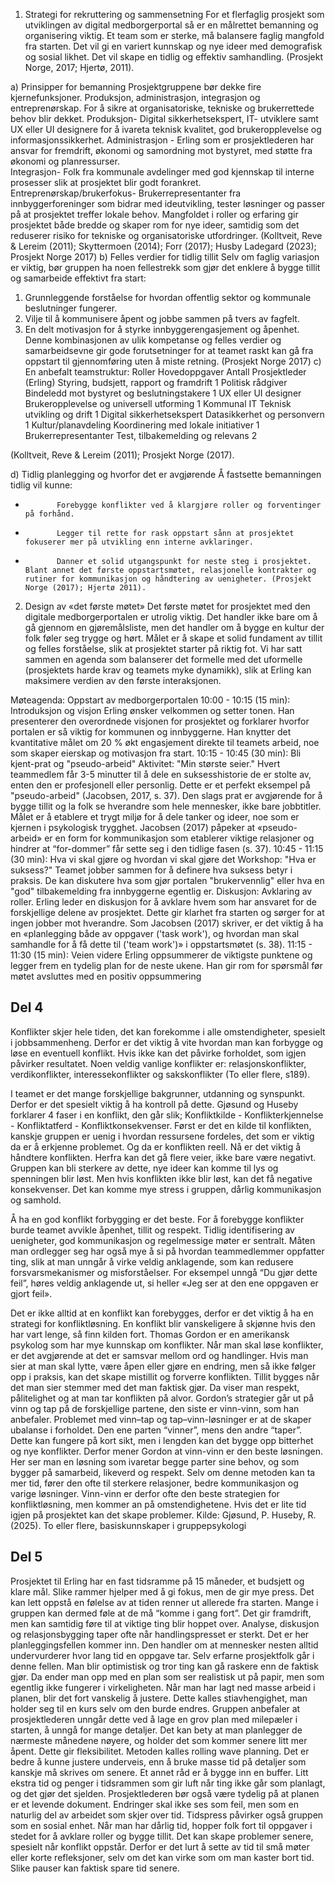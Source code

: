 
1. Strategi for rekruttering og sammensetning
For et flerfaglig prosjekt som utviklingen av digital medborgerportal så er en målrettet bemanning og organisering viktig. Et team som er sterke, må balansere faglig mangfold fra starten. Det vil gi en variert kunnskap og nye ideer med demografisk og sosial likhet. Det vil skape en tidlig og effektiv samhandling. (Prosjekt Norge, 2017; Hjertø, 2011).
 
a)       Prinsipper for bemanning
Prosjektgruppene bør dekke fire kjernefunksjoner. Produksjon, administrasjon, integrasjon og entreprenørskap. For å sikre at organisatoriske, tekniske og brukerrettede behov blir dekket.
Produksjon- Digital sikkerhetsekspert, IT- utviklere samt UX eller UI designere for å ivareta teknisk kvalitet, god brukeropplevelse og informasjonssikkerhet.
Administrasjon - Erling som er prosjektlederen har ansvar for fremdrift, økonomi og samordning mot bystyret, med støtte fra økonomi og planressurser.         	
Integrasjon- Folk fra kommunale avdelinger med god kjennskap til interne prosesser slik at prosjektet blir godt forankret.
Entreprenørskap/brukerfokus- Brukerrepresentanter fra innbyggerforeninger som bidrar med ideutvikling, tester løsninger og passer på at prosjektet treffer lokale behov.
Mangfoldet i roller og erfaring gir prosjektet både bredde og skaper rom for nye ideer, samtidig som det reduserer risiko for tekniske og organisatoriske utfordringer. 
(Kolltveit, Reve & Lereim (2011); Skyttermoen (2014); Forr (2017); Husby Ladegard (2023); Prosjekt Norge 2017)
b) Felles verdier for tidlig tillit
 Selv om faglig variasjon er viktig, bør gruppen ha noen fellestrekk som gjør det enklere å bygge tillit og samarbeide effektivt fra start:
1. Grunnleggende forståelse for hvordan offentlig sektor og kommunale beslutninger fungerer.
2. Vilje til å kommunisere åpent og jobbe sammen på tvers av fagfelt.
3. En delt motivasjon for å styrke innbyggerengasjement og åpenhet.
Denne kombinasjonen av ulik kompetanse og felles verdier og samarbeidsevne gir gode forutsetninger for at teamet raskt kan gå fra oppstart til gjennomføring uten å miste retning. (Prosjekt Norge 2017)
c)
 En anbefalt teamstruktur:
Roller
Hovedoppgaver
Antall
Prosjektleder (Erling)
Styring, budsjett, rapport og framdrift
1
Politisk rådgiver
Bindeledd mot bystyret og beslutningstakere
1
UX eller UI designer
Brukeropplevelse og universell utforming
1
Kommunal IT
Teknisk utvikling og drift
1
Digital sikkerhetsekspert
Datasikkerhet og personvern
1
Kultur/planavdeling
Koordinering med lokale initiativer
1
Brukerrepresentanter
Test, tilbakemelding og relevans
2

  (Kolltveit, Reve & Lereim (2011); Prosjekt Norge (2017).
 
d) Tidlig planlegging og hvorfor det er avgjørende
Å fastsette bemanningen tidlig vil kunne:
-            Forebygge konflikter ved å klargjøre roller og forventinger på forhånd.
-            Legger til rette for rask oppstart sånn at prosjektet fokuserer mer på utvikling enn interne avklaringer.
-            Danner et solid utgangspunkt for neste steg i prosjektet. Blant annet det første oppstartsmøtet, relasjonelle kontrakter og rutiner for kommunikasjon og håndtering av uenigheter. (Prosjekt Norge (2017); Hjertø 2011).
 
 
2. Design av «det første møtet»
Det første møtet for prosjektet med den digitale medborgerportalen er utrolig viktig. Det handler ikke bare om å gå gjennom en gjøremålsliste, men det handler om å bygge en kultur der folk føler seg trygge og hørt. Målet er å skape et solid fundament av tillit og felles forståelse, slik at prosjektet starter på riktig fot. Vi har satt sammen en agenda som balanserer det formelle med det uformelle (prosjektets harde krav og teamets myke dynamikk), slik at Erling kan maksimere verdien av den første interaksjonen.
 
Møteagenda: Oppstart av medborgerportalen
10:00 - 10:15 (15 min): Introduksjon og visjon
Erling ønsker velkommen og setter tonen.
Han presenterer den overordnede visjonen for prosjektet og forklarer hvorfor portalen er så viktig for kommunen og innbyggerne. Han knytter det kvantitative målet om 20 % økt engasjement direkte til teamets arbeid, noe som skaper eierskap og motivasjon fra start.
10:15 - 10:45 (30 min): Bli kjent-prat og "pseudo-arbeid"
Aktivitet: "Min største seier." Hvert teammedlem får 3-5 minutter til å dele en suksesshistorie de er stolte av, enten den er profesjonell eller personlig. Dette er et perfekt eksempel på "pseudo-arbeid" (Jacobsen, 2017, s. 37). Den slags prat er avgjørende for å bygge tillit og la folk se hverandre som hele mennesker, ikke bare jobbtitler. Målet er å etablere et trygt miljø for å dele tanker og ideer, noe som er kjernen i psykologisk trygghet. Jacobsen (2017) påpeker at «pseudo-arbeid» er en form for kommunikasjon som etablerer viktige relasjoner og hindrer at “for-dommer” får sette seg i den tidlige fasen (s. 37).
10:45 - 11:15 (30 min): Hva vi skal gjøre og hvordan vi skal gjøre det
Workshop: "Hva er suksess?" Teamet jobber sammen for å definere hva suksess betyr i praksis. De kan diskutere hva som gjør portalen "brukervennlig" eller hva en "god" tilbakemelding fra innbyggerne egentlig er.
Diskusjon: Avklaring av roller. Erling leder en diskusjon for å avklare hvem som har ansvaret for de forskjellige delene av prosjektet. Dette gir klarhet fra starten og sørger for at ingen jobber mot hverandre. Som Jacobsen (2017) skriver, er det viktig å ha en «planlegging både av oppgaver ('task work'), og hvordan man skal samhandle for å få dette til ('team work')» i oppstartsmøtet (s. 38).
11:15 - 11:30 (15 min): Veien videre
Erling oppsummerer de viktigste punktene og legger frem en tydelig plan for de neste ukene.
Han gir rom for spørsmål før møtet avsluttes med en positiv oppsummering

## Del 4

Konflikter skjer hele tiden, det kan forekomme i alle omstendigheter, spesielt i jobbsammenheng. Derfor er det viktig å vite hvordan man kan forbygge og løse en eventuell konflikt. Hvis ikke kan det påvirke forholdet, som igjen påvirker resultatet. Noen veldig vanlige konflikter er: relasjonskonflikter, verdikonflikter, interessekonflikter og sakskonflikter (To eller flere, s189). 

I teamet er det mange forskjellige bakgrunner, utdanning og synspunkt. Derfor er det spesielt viktig å ha kontroll på dette. Gjøsund og Huseby forklarer 4 faser i en konflikt, den går slik; Konfliktkilde - Konflikterkjennelse - Konfliktatferd - Konfliktkonsekvenser. Først er det en kilde til konflikten, kanskje gruppen er uenig i hvordan ressursene fordeles, det som er viktig da er å erkjenne problemet. Og da er konflikten reell. Nå er det viktig å håndtere konflikten. Herfra kan det gå flere veier, ikke bare være negativt. Gruppen kan bli sterkere av dette, nye ideer kan komme til lys og spenningen blir løst. Men hvis konflikten ikke blir løst, kan det få negative konsekvenser. Det kan komme mye stress i gruppen, dårlig kommunikasjon og samhold. 

Å ha en god konflikt forbygging er det beste. For å forebygge konflikter burde teamet avvikle åpenhet, tillit og respekt. Tidlig identifisering av uenigheter, god kommunikasjon og regelmessige møter er sentralt. Måten man ordlegger seg har også mye å si på hvordan teammedlemmer oppfatter ting, slik at man unngår å virke veldig anklagende, som kan redusere forsvarsmekanismer og misforståelser. For eksempel unngå “Du gjør dette feil”, høres veldig anklagende ut, si heller «Jeg ser at den ene oppgaven er gjort feil». 

Det er ikke alltid at en konflikt kan forebygges, derfor er det viktig å ha en strategi for konfliktløsning. En konflikt blir vanskeligere å skjønne hvis den har vart lenge, så finn kilden fort. Thomas Gordon er en amerikansk psykolog som har mye kunnskap om konflikter. Når man skal løse konflikter, er det avgjørende at det er samsvar mellom ord og handlinger. Hvis man sier at man skal lytte, være åpen eller gjøre en endring, men så ikke følger opp i praksis, kan det skape mistillit og forverre konflikten. Tillit bygges når det man sier stemmer med det man faktisk gjør. Da viser man respekt, pålitelighet og at man tar konflikten på alvor. Gordon’s strategier går ut på vinn og tap på de forskjellige partene, den siste er vinn-vinn, som han anbefaler. Problemet med vinn–tap og tap–vinn-løsninger er at de skaper ubalanse i forholdet. Den ene parten “vinner”, mens den andre “taper”. Dette kan fungere på kort sikt, men i lengden kan det bygge opp bitterhet og nye konflikter. 
Derfor mener Gordon at vinn-vinn er den beste løsningen. Her ser man en løsning som ivaretar begge parter sine behov, og som bygger på samarbeid, likeverd og respekt. Selv om denne metoden kan ta mer tid, fører den ofte til sterkere relasjoner, bedre kommunikasjon og varige løsninger. Vinn-vinn er derfor ofte den beste strategien for konfliktløsning, men kommer an på omstendighetene. Hvis det er lite tid igjen på prosjektet kan det skape problemer.
Kilde: Gjøsund, P. Huseby, R. (2025). To eller flere, basiskunnskaper i gruppepsykologi

## Del 5

Prosjektet til Erling har en fast tidsramme på 15 måneder, et budsjett og klare mål. Slike rammer hjelper med å gi fokus, men de gir mye press. Det kan lett oppstå en følelse av at tiden renner ut allerede fra starten. Mange i gruppen kan dermed føle at de må “komme i gang fort”. Det gir framdrift, men kan samtidig føre til at viktige ting blir hoppet over. Analyse, diskusjon og relasjonsbygging taper ofte når handlingspresset er sterkt.
Det er her planleggingsfellen kommer inn. Den handler om at mennesker nesten alltid undervurderer hvor lang tid en oppgave tar. Selv erfarne prosjektfolk går i denne fellen. Man blir optimistisk og tror ting kan gå raskere enn de faktisk gjør. Da ender man opp med en plan som ser realistisk ut på papir, men som egentlig ikke fungerer i virkeligheten. Når man har lagt ned masse arbeid i planen, blir det fort vanskelig å justere. Dette kalles stiavhengighet, man holder seg til en kurs selv om den burde endres.
Gruppen anbefaler at prosjektlederen unngår dette ved å lage en grov plan med milepæler i starten, å unngå for mange detaljer. Det kan bety at man planlegger de nærmeste månedene nøyere, og holder det som kommer senere litt mer åpent. Dette gir fleksibilitet. Metoden kalles rolling wave planning. Det er bedre å kunne justere underveis, enn å bruke masse tid på detaljer som kanskje må skrives om senere.
Et annet råd er å bygge inn en buffer. Litt ekstra tid og penger i tidsrammen som gir luft når ting ikke går som planlagt, og det gjør det sjelden. Prosjektlederen bør også være tydelig på at planen er et levende dokument. Endringer skal ikke ses som feil, men som en naturlig del av arbeidet som skjer over tid.
Tidspress påvirker også gruppen som en sosial enhet. Når man har dårlig tid, hopper folk fort til oppgaver i stedet for å avklare roller og bygge tillit. Det kan skape problemer senere, spesielt når konflikt oppstår. Derfor er det lurt å sette av tid til små møter eller korte refleksjoner, selv om det kan virke som om man kaster bort tid. Slike pauser kan faktisk spare tid senere.

